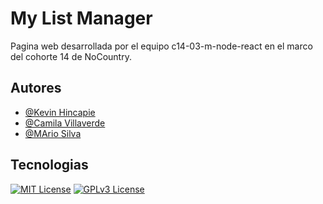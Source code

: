 
# My List Manager

Pagina web desarrollada por el equipo c14-03-m-node-react en el marco del cohorte 14 de NoCountry.



## Autores

- [@Kevin Hincapie](https://www.github.com/CaperAsDev)
- [@Camila Villaverde](https://www.github.com/camyael)
- [@MArio Silva](https://www.github.com/Mario26-g1)


## Tecnologias



[![MIT License](https://img.shields.io/badge/Frontend-React-blue.svg)](https://es.react.dev/)
[![GPLv3 License](https://img.shields.io/badge/Backend-node-green.svg)](https://nodejs.org/en)


